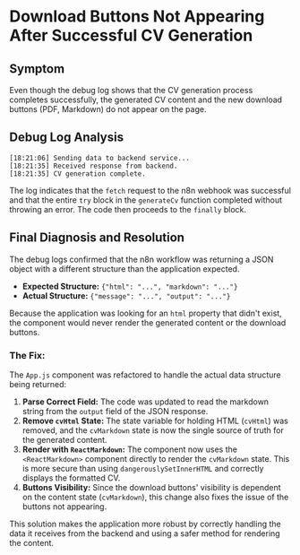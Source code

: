 # Download Buttons Not Appearing After Successful CV Generation

## Symptom

Even though the debug log shows that the CV generation process completes successfully, the generated CV content and the new download buttons (PDF, Markdown) do not appear on the page.

## Debug Log Analysis

```
[18:21:06] Sending data to backend service...
[18:21:35] Received response from backend.
[18:21:35] CV generation complete.
```

The log indicates that the `fetch` request to the n8n webhook was successful and that the entire `try` block in the `generateCv` function completed without throwing an error. The code then proceeds to the `finally` block.

## Final Diagnosis and Resolution

The debug logs confirmed that the n8n workflow was returning a JSON object with a different structure than the application expected. 

*   **Expected Structure:** `{"html": "...", "markdown": "..."}`
*   **Actual Structure:** `{"message": "...", "output": "..."}`

Because the application was looking for an `html` property that didn't exist, the component would never render the generated content or the download buttons.

### The Fix:

The `App.js` component was refactored to handle the actual data structure being returned:

1.  **Parse Correct Field:** The code was updated to read the markdown string from the `output` field of the JSON response.
2.  **Remove `cvHtml` State:** The state variable for holding HTML (`cvHtml`) was removed, and the `cvMarkdown` state is now the single source of truth for the generated content.
3.  **Render with `ReactMarkdown`:** The component now uses the `<ReactMarkdown>` component directly to render the `cvMarkdown` state. This is more secure than using `dangerouslySetInnerHTML` and correctly displays the formatted CV.
4.  **Buttons Visibility:** Since the download buttons' visibility is dependent on the content state (`cvMarkdown`), this change also fixes the issue of the buttons not appearing.

This solution makes the application more robust by correctly handling the data it receives from the backend and using a safer method for rendering the content.
